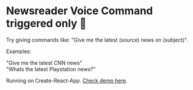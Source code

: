 # Newsreader Voice Command triggered only 🧩

Try giving commands like: "Give me the latest (source) news on (subject)". <br />

Examples:<br />

"Give me the latest CNN news"<br />
"Whats the latest Playstation news?"<br />

Running on Create-React-App. [Check demo here](https://newsreader-ai.vercel.app/).
